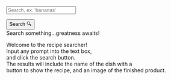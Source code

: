 <form>
<input id = "query" class = "input" placeholder="Search, ex. 'bananas' ">
</form>
<link rel="stylesheet" href="/frontcasts/assets/css/style.css"> <!--This stylesheet was worked on by myself and my group mates.-->
<button class = "submit" onclick = "search()">Search 🔍</button>
<div id = "recipediv">Search something...greatness awaits!</div>
<div class="info-container">
<div class="info">
<p id="info" class="info-text">Welcome to the recipe searcher!<br>Input any prompt into the text box,
<br>and click the search button.
<br>The results will include the name of the dish with a 
<br>button to show the recipe, and an image of the finished product.
<br></p>
</div>
</div>
<div id = "instructions" class = "instructions"></div>
<script>
const api_key = "353ca5d1296e4a1187d417811123d58b";
const options = {
                method: 'GET',
                headers: {
                    'Content-Type': 'application/json;charset=utf-8',
                },
            };
function search() {
    document.querySelector(".info").style.display = "none"
    const query = document.getElementById("query").value;
    const api_key = "353ca5d1296e4a1187d417811123d58b";
    const search_api_url = `https://api.spoonacular.com/recipes/complexSearch?apiKey=${api_key}&query=${query}`;
    // The external API used in this code was not created by me, and is a publicly available API.
            fetch(search_api_url, options)
            .then(response => response.json())
            .then(data => {
                displayRecipes(data.results);
            })
            .catch(error => {
                console.error(error);
            });
        }
        let currentPage = 1;
const recipesPerPage = 2;
function fetchinfo(id) {
    if (document.getElementById("recipediv").innerHTML != "") {
        document.getElementById("recipediv").innerHTML = ""
    }
        const info_api_url = `https://api.spoonacular.com/recipes/${id}/information?apiKey=${api_key}`;
        fetch(info_api_url, options)
        .then(response => response.json())
        .then(data => {
            document.getElementById("recipediv").innerHTML += "<strong>Ingredients for " + data.title + "</strong>" + "<br><br><ul>"
            data.extendedIngredients.forEach(ing => {
                document.getElementById("recipediv").innerHTML += "<li>" + ing.name + "</li>"
            })
            document.getElementById("recipediv").innerHTML += "<br></ul>" 
            document.getElementById("recipediv").innerHTML += "<strong>Instructions for " + data.title + "</strong>" + "<br><br><ul>"
            document.getElementById("recipediv").innerHTML += "<ul><li>" + data.instructions + "</li></ul>"
            document.getElementById("recipediv").innerHTML += "<br></ul>" 
        })
}
function displayRecipes(recipes) {
    const recipeList = document.getElementById("recipediv");
    recipeList.innerHTML = ""; 
    const startIndex = (currentPage - 1) * recipesPerPage;
    const endIndex = startIndex + recipesPerPage;
    const recipesToShow = recipes.slice(startIndex, endIndex);
    recipesToShow.forEach(recipe => {
        const recipeDiv = document.createElement("div");
        const image = document.createElement("img");
        recipeDiv.classList.add("recipe");
        image.src = recipe.image;
        image.alt = recipe.title;
        image.setAttribute('draggable', false);
        const titleLink = document.createElement("button");
        titleLink.addEventListener('click', () => {
            fetchinfo(recipe.id);
        });
        titleLink.textContent = recipe.title;
        const title = document.createElement("h3");
        title.appendChild(titleLink);
        recipeDiv.appendChild(title);
        recipeDiv.appendChild(image);
        recipeList.appendChild(recipeDiv);
    });
    const totalPages = Math.ceil(recipes.length / recipesPerPage);
    const pageDiv = document.createElement("div");
    pageDiv.classList.add("page");
    const prevButton = document.createElement("button");
    prevButton.textContent = "<<";
    prevButton.addEventListener("click", () => {
        if (currentPage > 1) {
            currentPage--;
            displayRecipes(recipes);
        }
    });
    pageDiv.appendChild(prevButton);
    const nextButton = document.createElement("button");
    nextButton.textContent = ">>";
    nextButton.addEventListener("click", () => {
        if (currentPage < 
        totalPages) {
            currentPage++;
            displayRecipes(recipes);
        }
        else {
            window.alert("There are no more pages to show.")
        }
    });
    pageDiv.appendChild(nextButton);
    recipeList.appendChild(pageDiv);
}


</script>